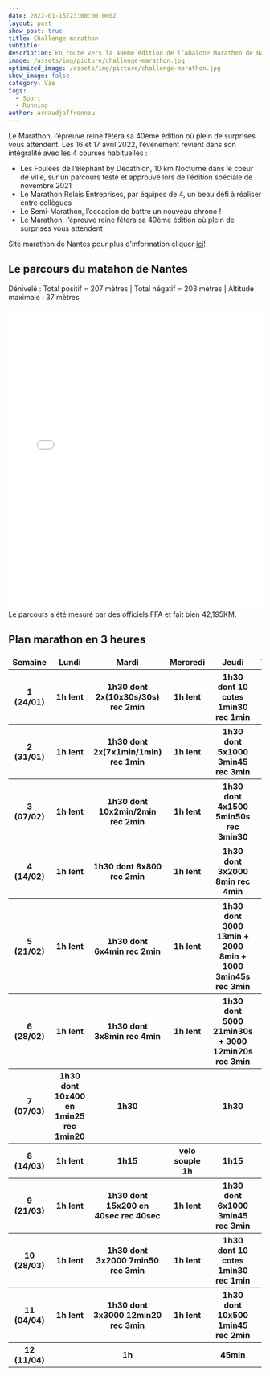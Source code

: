 ```yaml
---
date: 2022-01-15T23:00:00.000Z
layout: post
show_post: true
title: Challenge marathon
subtitle:
description: En route vers la 40ème édition de l’Abalone Marathon de Nantes !
image: /assets/img/picture/challenge-marathon.jpg
optimized_image: /assets/img/picture/challenge-marathon.jpg
show_image: false
category: Vie
tags:
  - Sport
  - Running
author: arnaudjaffrennou
---
```

Le Marathon, l’épreuve reine fêtera sa 40ème édition où plein de surprises vous attendent.
Les 16 et 17 avril 2022, l’événement revient dans son intégralité avec les 4 courses habituelles :
- Les Foulées de l’éléphant by Decathlon, 10 km Nocturne dans le coeur de ville, sur un parcours testé et approuvé lors de l’édition spéciale de novembre 2021
- Le Marathon Relais Entreprises, par équipes de 4, un beau défi à réaliser entre collègues
- Le Semi-Marathon, l’occasion de battre un nouveau chrono !
- Le Marathon, l’épreuve reine fêtera sa 40ème édition où plein de surprises vous attendent

Site marathon de Nantes pour plus d'information cliquer [ici](https://marathondenantes.com/)! 

## Le parcours du matahon de Nantes

Dénivelé : Total positif = 207 mètres | Total négatif = 203 mètres | Altitude maximale : 37 mètres

<embed src="/assets/img/picture/parcours_officiel_marathon2022.pdf" width="100%" height="600px"/>
Le parcours a été mesuré par des officiels FFA et fait bien 42,195KM.

## Plan marathon en 3 heures

<table>
  <thead>
    <tr>
      <th>Semaine</th>
      <th>Lundi</th>
      <th>Mardi</th>
      <th>Mercredi</th>
      <th>Jeudi</th>
      <th>Vendredi</th>
      <th>Samedi</th>
      <th>Dimanche</th>
    </tr>
  </thead>
  <tbody>
    <tr>
      <th>1 (24/01)</th>
      <th>1h lent</th>
      <th>1h30 dont 2x(10x30s/30s) rec 2min</th>
      <th>1h lent</th>
      <th>1h30 dont 10 cotes 1min30 rec 1min</th>
      <th></th>
      <th>1h30 dont 4km en 4min15/km</th>
      <th>2h</th>
    </tr>
    <tr>
      <th>2 (31/01)</th>
      <th>1h lent</th>
      <th>1h30 dont 2x(7x1min/1min) rec 1min</th>
      <th>1h lent</th>
      <th>1h30 dont 5x1000 3min45 rec 3min</th>
      <th></th>
      <th>1h30 dont 4km 4min15/km</th>
      <th>2h</th>
    </tr>
    <tr>
      <th>3 (07/02)</th>
      <th>1h lent</th>
      <th>1h30 dont 10x2min/2min rec 2min</th>
      <th>1h lent</th>
      <th>1h30 dont 4x1500 5min50s rec 3min30</th>
      <th></th>
      <th>1h dont 3x200 38sec rec 1min</th>
      <th>10km 38min</th>
    </tr>
    <tr>
      <th>4 (14/02)</th>
      <th>1h lent</th>
      <th>1h30 dont 8x800 rec 2min</th>
      <th>1h lent</th>
      <th>1h30 dont 3x2000 8min rec 4min</th>
      <th></th>
      <th>1h30 dont 4km 4min15/km</th>
      <th>2h</th>
    </tr>
    <tr>
      <th>5 (21/02)</th>
      <th>1h lent</th>
      <th>1h30 dont 6x4min rec 2min</th>
      <th>1h lent</th>
      <th>1h30 dont 3000 13min + 2000 8min + 1000 3min45s rec 3min</th>
      <th></th>
      <th>1h30 dont 20min 4min15/km</th>
      <th>2h</th>
    </tr>
    <tr>
      <th>6 (28/02)</th>
      <th>1h lent</th>
      <th>1h30 dont 3x8min rec 4min</th>
      <th>1h lent</th>
      <th>1h30 dont 5000 21min30s + 3000 12min20s rec 3min</th>
      <th></th>
      <th>1h30 dont 8km en 4min15/km</th>
      <th>2h</th>
    </tr>
    <tr>
      <th>7 (07/03)</th>
      <th>1h30 dont 10x400 en 1min25 rec 1min20</th>
      <th>1h30</th>
      <th></th>
      <th>1h30</th>
      <th></th>
      <th>30min</th>
      <th>21km en 1h23</th>
    </tr>
    <tr>
      <th>8 (14/03)</th>
      <th>1h lent</th>
      <th>1h15</th>
      <th>velo souple 1h</th>
      <th>1h15</th>
      <th></th>
      <th>1h30 dont 8km 4min15/km</th>
      <th>2h15</th>
    </tr>
    <tr>
      <th>9 (21/03)</th>
      <th>1h lent</th>
      <th>1h30 dont 15x200 en 40sec rec 40sec</th>
      <th>1h lent</th>
      <th>1h30 dont 6x1000 3min45 rec 3min</th>
      <th></th>
      <th>1h30 dont 2x20min 4min15/km</th>
      <th>2h15</th>
    </tr>
    <tr>
      <th>10 (28/03)</th>
      <th>1h lent</th>
      <th>1h30 dont 3x2000 7min50 rec 3min</th>
      <th>1h lent</th>
      <th>1h30 dont 10 cotes 1min30 rec 1min</th>
      <th></th>
      <th>1h30 dont 10km 4min15/km</th>
      <th>2h15</th>
    </tr>
    <tr>
      <th>11 (04/04)</th>
      <th>1h lent</th>
      <th>1h30 dont 3x3000 12min20 rec 3min</th>
      <th>1h lent</th>
      <th>1h30 dont 10x500 1min45 rec 2min</th>
      <th></th>
      <th>1h</th>
      <th>1h</th>
    </tr>
    <tr>
      <th>12 (11/04)</th>
      <th></th>
      <th>1h</th>
      <th></th>
      <th>45min</th>
      <th></th>
      <th>25min</th>
      <th>MARATHON</th>
    </tr>
  </tbody>
</table>